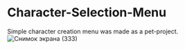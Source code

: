 # Character-Selection-Menu
Simple character creation menu was made as a pet-project.
![Снимок экрана (333)](https://github.com/m0nroe/Character-Selection-Menu/assets/93319747/850e8438-a839-4e01-9256-4e5cca0a3980)
